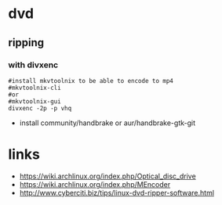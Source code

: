 # dvd

## ripping

### with divxenc

```
#install mkvtoolnix to be able to encode to mp4
#mkvtoolnix-cli
#or
#mkvtoolnix-gui
divxenc -2p -p vhq
```

* install community/handbrake or aur/handbrake-gtk-git

# links

* https://wiki.archlinux.org/index.php/Optical_disc_drive
* https://wiki.archlinux.org/index.php/MEncoder
* http://www.cyberciti.biz/tips/linux-dvd-ripper-software.html
